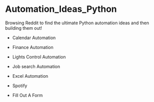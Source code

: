 # Automation_Ideas_Python


Browsing Reddit to find the ultimate Python automation ideas and then building them out!

- Calendar Automation

- Finance Automation

- Lights Control Automation

- Job search Automation

- Excel Automation 

- Spotify

- Fill Out A Form
